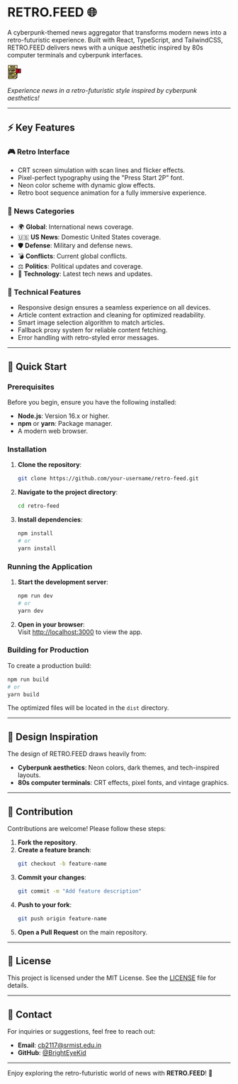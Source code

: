 # RETRO.FEED 🌐

A cyberpunk-themed news aggregator that transforms modern news into a retro-futuristic experience. Built with React, TypeScript, and TailwindCSS, RETRO.FEED delivers news with a unique aesthetic inspired by 80s computer terminals and cyberpunk interfaces.

![RETRO.FEED Icon](public/icons8-news-lineal-color-32.png)

_Experience news in a retro-futuristic style inspired by cyberpunk aesthetics!_

---

## ⚡ Key Features

### 🎮 Retro Interface

- CRT screen simulation with scan lines and flicker effects.
- Pixel-perfect typography using the "Press Start 2P" font.
- Neon color scheme with dynamic glow effects.
- Retro boot sequence animation for a fully immersive experience.

### 📰 News Categories

- 🌍 **Global**: International news coverage.
- 🇺🇸 **US News**: Domestic United States coverage.
- 🛡️ **Defense**: Military and defense news.
- 💣 **Conflicts**: Current global conflicts.
- ⚖️ **Politics**: Political updates and coverage.
- 📰 **Technology**: Latest tech news and updates.

### 🔧 Technical Features

- Responsive design ensures a seamless experience on all devices.
- Article content extraction and cleaning for optimized readability.
- Smart image selection algorithm to match articles.
- Fallback proxy system for reliable content fetching.
- Error handling with retro-styled error messages.

---

## 🚀 Quick Start

### Prerequisites

Before you begin, ensure you have the following installed:

- **Node.js**: Version 16.x or higher.
- **npm** or **yarn**: Package manager.
- A modern web browser.

### Installation

1. **Clone the repository**:
   ```bash
   git clone https://github.com/your-username/retro-feed.git
   ```
2. **Navigate to the project directory**:
   ```bash
   cd retro-feed
   ```
3. **Install dependencies**:
   ```bash
   npm install
   # or
   yarn install
   ```

### Running the Application

1. **Start the development server**:

   ```bash
   npm run dev
   # or
   yarn dev
   ```

2. **Open in your browser**:  
   Visit [http://localhost:3000](http://localhost:3000) to view the app.

### Building for Production

To create a production build:

```bash
npm run build
# or
yarn build
```

The optimized files will be located in the `dist` directory.

---

## 🎨 Design Inspiration

The design of RETRO.FEED draws heavily from:

- **Cyberpunk aesthetics**: Neon colors, dark themes, and tech-inspired layouts.
- **80s computer terminals**: CRT effects, pixel fonts, and vintage graphics.

---

## 🌟 Contribution

Contributions are welcome! Please follow these steps:

1. **Fork the repository**.
2. **Create a feature branch**:
   ```bash
   git checkout -b feature-name
   ```
3. **Commit your changes**:
   ```bash
   git commit -m "Add feature description"
   ```
4. **Push to your fork**:
   ```bash
   git push origin feature-name
   ```
5. **Open a Pull Request** on the main repository.

---

## 📜 License

This project is licensed under the MIT License. See the [LICENSE](LICENSE) file for details.

---

## 📧 Contact

For inquiries or suggestions, feel free to reach out:

- **Email**: cb2117@srmist.edu.in
- **GitHub**: [@BrightEyeKid](https://github.com/BrightEyeKid)

---

Enjoy exploring the retro-futuristic world of news with **RETRO.FEED**! 🚀
